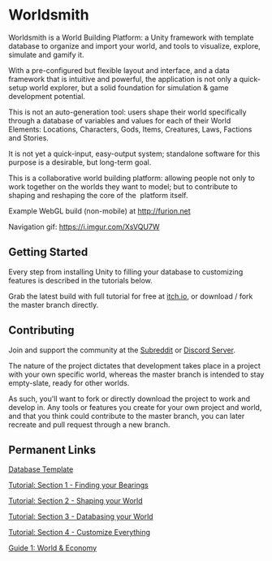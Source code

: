 # Worldsmith
Worldsmith is a World Building Platform: a Unity framework with template database to organize and import your world, and tools to visualize, explore, simulate and gamify it.

With a pre-configured but flexible layout and interface, and a data framework that is intuitive and powerful, the application is not only a quick-setup world explorer, but a solid foundation for simulation & game development potential.

This is not an auto-generation tool: users shape their world specifically through a database of variables and values for each of their World Elements: Locations, Characters, Gods, Items, Creatures, Laws, Factions and Stories.

It is not yet a quick-input, easy-output system; standalone software for this purpose is a desirable, but long-term goal.

This is a collaborative world building platform: allowing people not only to work together on the worlds they want to model; but to contribute to shaping and reshaping the core of the  platform itself.

Example WebGL build (non-mobile) at http://furion.net

Navigation gif:  https://i.imgur.com/XsVQU7W

## Getting Started
Every step from installing Unity to filling your database to customizing features is described in the tutorials below.

Grab the latest build with full tutorial for free at [itch.io](https://worldsmith.itch.io/), or download / fork the master branch directly.


## Contributing
Join and support the community at the [Subreddit](https://old.reddit.com/r/worldsmith/) or [Discord Server](https://discord.gg/YXjSpZF).

The nature of the project dictates that development takes place in a project with your own specific world, whereas the master branch is intended to stay empty-slate, ready for other worlds. 

As such, you'll want to fork or directly download the project to work and develop in. Any tools or features you create for your own project and world, and that you think could contribute to the master branch, you can later recreate and pull request through a new branch. 

## Permanent Links
[Database Template](https://docs.google.com/spreadsheets/d/1L8oKZVdUQEbR-iIIhvDXUjvB4aUBy6X9hpIybN93Du8/edit?usp=sharing)

[Tutorial: Section 1 - Finding your Bearings](https://docs.google.com/document/d/1UmsclZaFG_ld8suCh-FEUbuy4ZH9PXu2PeF_clsMeps/edit?usp=sharing)

[Tutorial: Section 2 - Shaping your World](https://docs.google.com/document/d/1zQ5fJl26EzJec-aeDe3ttiiVgi0or0c2_66X-A5-eV0/edit?usp=sharing)

[Tutorial: Section 3 - Databasing your World](https://docs.google.com/document/d/1Z23T2wKOFYplDc3ZCSFLD0pihMUUX-IbpV_aimPkWs0/edit?usp=sharing)

[Tutorial: Section 4 - Customize Everything](https://docs.google.com/document/d/1a4_ZzR2K3mObtaP-tMN4qpUOgAXNMPaHRouCPd20_8Q/edit?usp=sharing)

[Guide 1: World & Economy](https://docs.google.com/document/d/1okNoUVml-_H6_VhXdNCbUiXaCUy9a75PZLAhpJYmnwo/edit?usp=sharing)
